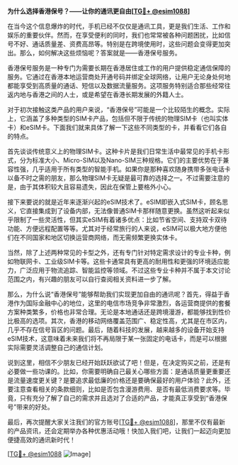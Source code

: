 **为什么选择香港保号？——让你的通讯更自由[[TG💪+ @esim1088](https://t.me/s/esim1088)]**

在当今这个信息爆炸的时代，手机已经不仅仅是通讯工具，更是我们生活、工作和娱乐的重要伙伴。然而，在享受便利的同时，我们也常常被各种问题困扰，比如信号不好、通话质量差、资费高昂等。特别是在跨境使用时，这些问题会变得更加突出。那么，如何解决这些烦恼呢？答案就是——香港保号服务。

香港保号服务是一种专门为需要长期在香港居住或工作的用户提供稳定通信保障的服务。它通过在香港本地运营商处开通号码并绑定全球网络，让用户无论身处何地都能享受到高质量的通话、短信以及数据流量服务。这项服务特别适合那些经常往返内地与香港之间的人士，或是希望在香港长期发展的外籍人士。

对于初次接触这类产品的用户来说，“香港保号”可能是一个比较陌生的概念。实际上，它涵盖了多种类型的SIM卡产品，包括但不限于传统的物理SIM卡（也叫实体卡）和eSIM卡。下面我们就来具体了解一下这些不同类型的卡，并看看它们各自的特点。

首先谈谈传统意义上的物理SIM卡。这种卡片是我们日常生活中最常见的手机卡形式，分为标准大小、Micro-SIM以及Nano-SIM三种规格。它们的主要优势在于兼容性强，几乎适用于所有类型的智能手机。如果你是那种喜欢随身携带多张电话卡以备不时之需的朋友，那么物理SIM卡无疑是最可靠的选择之一。不过需要注意的是，由于其体积较大且容易遗失，因此在保管上要格外小心。

接下来要说的就是近年来逐渐兴起的eSIM技术了。eSIM即嵌入式SIM卡，顾名思义，它直接集成到了设备内部，无法像普通SIM卡那样随意更换。虽然这听起来似乎限制了一些灵活性，但其实eSIM有着诸多优点：比如节省空间、支持双卡双待功能、方便远程配置等等。尤其对于经常旅行的人来说，eSIM可以极大地方便他们在不同国家和地区切换运营商网络，而无需频繁更换实体卡。

当然，除了上述两种常见的卡型之外，还有专门针对特定需求设计的专业卡种，例如物联网卡、工业级SIM卡等。这些卡通常具有更高的耐用性和更强的环境适应能力，广泛应用于物流追踪、智能监控等领域。不过这些专业卡种并不属于本文讨论范围之内，有兴趣的朋友可以自行查阅相关资料进一步了解。

那么，为什么说“香港保号”能够帮助我们实现更加自由的通讯呢？首先，得益于香港作为国际金融中心的地位，这里的电信市场竞争非常激烈，各运营商提供的套餐方案种类繁多，价格也非常合理。无论是本地通话还是跨境漫游，都能够找到性价比极高的选项。其次，香港的移动网络覆盖范围广、稳定性高，尤其是在市区内，几乎不存在信号盲区的问题。最后，随着科技的发展，越来越多的设备开始支持eSIM技术，这意味着未来我们将不再局限于某一张固定的电话卡，而是可以根据实际需要灵活调整自己的通信计划。

说到这里，相信不少朋友已经开始跃跃欲试了吧！但是，在决定购买之前，还是有必要做一些功课的。比如，你需要明确自己最关心哪些方面：是通话质量更重要还是流量速度更关键？是要追求最低廉的价格还是要确保最好的用户体验？此外，还要注意查看相关的条款细则，比如是否包含漫游费用、是否有最低消费要求等。毕竟，只有充分了解了自己的需求并且选对了合适的产品，才能真正享受到“香港保号”带来的好处。

最后，再次提醒大家关注我们的官方账号[[TG💪+ @esim1088](https://t.me/s/esim1088)]，那里不仅有最新的产品资讯，还会定期举办各种优惠活动哦！快加入我们吧，让我们一起迈向更加便捷高效的通讯新时代！

[[TG💪+ @esim1088](https://t.me/s/esim1088) ![Image](https://i.postimg.cc/4NQfJmqS/Snipaste-2025-05-13-00-14-12.png)]